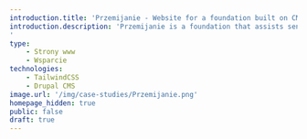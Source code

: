 ```yaml
---
introduction.title: 'Przemijanie - Website for a foundation built on CMS Drupal and Tailwind CSS.'
introduction.description: 'Przemijanie is a foundation that assists seniors. Our task was to migrate the website to CMS Drupal and implement measures to enhance site security and speed.
'
type:
    - Strony www
    - Wsparcie
technologies:
    - TailwindCSS
    - Drupal CMS
image.url: '/img/case-studies/Przemijanie.png'
homepage_hidden: true
public: false
draft: true
---
```

